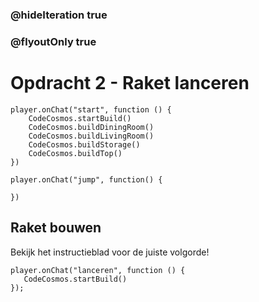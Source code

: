### @hideIteration true
### @flyoutOnly true
# Opdracht 2 - Raket lanceren
```block
player.onChat("start", function () {
    CodeCosmos.startBuild()
    CodeCosmos.buildDiningRoom()
    CodeCosmos.buildLivingRoom()
    CodeCosmos.buildStorage()
    CodeCosmos.buildTop()
})
```

```template
player.onChat("jump", function() {
    
})
```

## Raket bouwen
Bekijk het instructieblad voor de juiste volgorde!
 ``` blocks
player.onChat("lanceren", function () {
    CodeCosmos.startBuild()
});
```